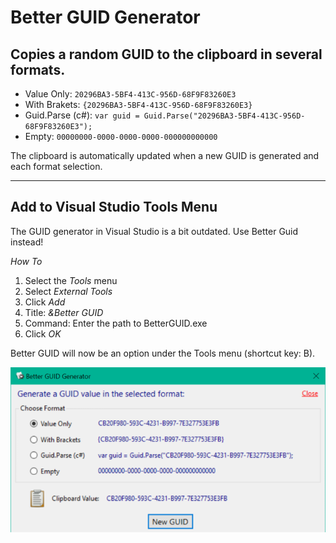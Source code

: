# Better GUID Generator

## Copies a random GUID to the clipboard in several formats.

- Value Only: `20296BA3-5BF4-413C-956D-68F9F83260E3`
- With Brakets: `{20296BA3-5BF4-413C-956D-68F9F83260E3}`
- Guid.Parse (c#): `var guid = Guid.Parse("20296BA3-5BF4-413C-956D-68F9F83260E3");`
- Empty: `00000000-0000-0000-0000-000000000000`

The clipboard is automatically updated when a new GUID is generated and each format selection.

___

## Add to Visual Studio Tools Menu

The GUID generator in Visual Studio is a bit outdated. Use Better Guid instead!

*How To*
1. Select the _Tools_ menu
2. Select _External Tools_
3. Click _Add_
4. Title: _&Better GUID_
5. Command: Enter the path to BetterGUID.exe
6. Click _OK_

Better GUID will now be an option under the Tools menu (shortcut key: B).

![Better GUID](https://github.com/CJPrindle/BetterGuid/blob/master/BetterGuid.png "Better GUID")
